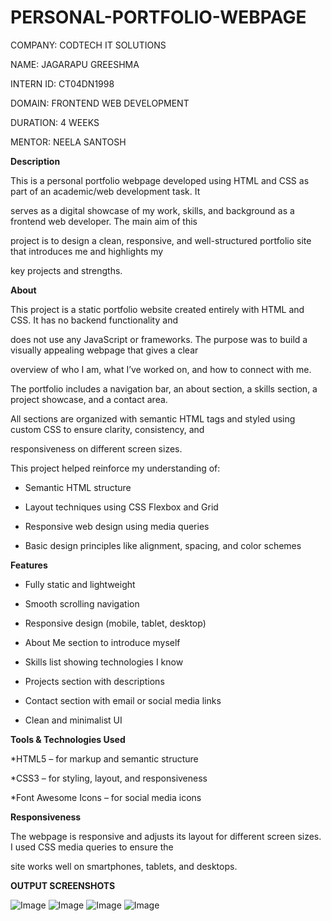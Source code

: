 # PERSONAL-PORTFOLIO-WEBPAGE

COMPANY: CODTECH IT SOLUTIONS

NAME: JAGARAPU GREESHMA

INTERN ID: CT04DN1998

DOMAIN: FRONTEND WEB DEVELOPMENT

DURATION: 4 WEEKS

MENTOR: NEELA SANTOSH

**Description**

This is a personal portfolio webpage developed using HTML and CSS as part of an academic/web development task. It 

serves as a digital showcase of my work, skills, and background as a frontend web developer. The main aim of this 

project is to design a clean, responsive, and well-structured portfolio site that introduces me and highlights my 

key projects and strengths.

**About**

This project is a static portfolio website created entirely with HTML and CSS. It has no backend functionality and 

does not use any JavaScript or frameworks. The purpose was to build a visually appealing webpage that gives a clear

overview of who I am, what I’ve worked on, and how to connect with me.

The portfolio includes a navigation bar, an about section, a skills section, a project showcase, and a contact area.

All sections are organized with semantic HTML tags and styled using custom CSS to ensure clarity, consistency, and

responsiveness on different screen sizes.

This project helped reinforce my understanding of:

- Semantic HTML structure

- Layout techniques using CSS Flexbox and Grid

- Responsive web design using media queries

- Basic design principles like alignment, spacing, and color schemes

**Features**

- Fully static and lightweight

- Smooth scrolling navigation

- Responsive design (mobile, tablet, desktop)

- About Me section to introduce myself

- Skills list showing technologies I know

- Projects section with descriptions

- Contact section with email or social media links

- Clean and minimalist UI

**Tools & Technologies Used**

*HTML5 – for markup and semantic structure

*CSS3 – for styling, layout, and responsiveness

*Font Awesome Icons – for social media icons

**Responsiveness**

The webpage is responsive and adjusts its layout for different screen sizes. I used CSS media queries to ensure the 

site works well on smartphones, tablets, and desktops.

**OUTPUT SCREENSHOTS**

![Image](https://github.com/user-attachments/assets/c0a5a723-bc2d-4eea-a9e2-326091aa7504)
![Image](https://github.com/user-attachments/assets/d7a41261-735f-47f2-a908-134a784be175)
![Image](https://github.com/user-attachments/assets/cd1eac69-dba2-4516-a901-97d5bad569cd)
![Image](https://github.com/user-attachments/assets/8de42192-06ba-4014-885f-37db6062a0b3)

